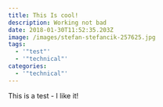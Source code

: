```yaml
---
title: This Is cool!
description: Working not bad
date: 2018-01-30T11:52:35.203Z
image: /images/stefan-stefancik-257625.jpg
tags:
  - '"test"'
  - '"technical"'
categories:
  - '"technical"'
---
```

This is a test - I like it!
